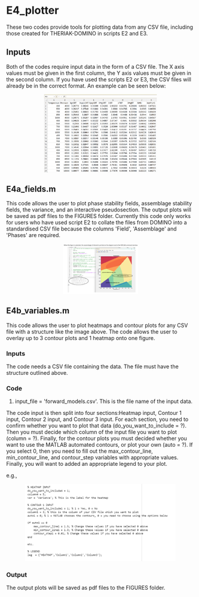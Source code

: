 # E4_plotter
These two codes provide tools for plotting data from any CSV file, including those created for THERIAK-DOMINO in scripts E2 and E3.

## Inputs
Both of the codes require input data in the form of a CSV file. The X axis values must be given in the first column, the Y axis values must be given in the second column. If you have used the scripts E2 or E3, the CSV files will already be in the correct format. An example can be seen below:

 <p align="center">
<img src="https://github.com/TMackay-Champion/LinaForma/blob/2ef1d08e30a91355a64d9770fca83716c708e314/images/E4_input.png", width="60%">
</p>

## E4a_fields.m
This code allows the user to plot phase stability fields, assemblage stability fields, the variance, and an interactive pseudosection. The output plots will be saved as pdf files to the FIGURES folder. Currently this code only works for users who have used script E2 to collate the files from DOMINO into a standardised CSV file because the columns 'Field', 'Assemblage' and 'Phases' are required.

 <p align="center">
<img src="https://github.com/TMackay-Champion/LinaForma/blob/8f640e267e617b008a97176b4d2882e7dd0b87d7/images/E4a_output.png", width="40%">
</p>

## E4b_variables.m
This code allows the user to plot heatmaps and contour plots for any CSV file with a structure like the image above. The code allows the user to overlay up to 3 contour plots and 1 heatmap onto one figure.

### Inputs
The code needs a CSV file containing the data. The file must have the structure outlined above.

### Code
1) input_file = 'forward_models.csv'. This is the file name of the input data.

The code input is then split into four sections:Heatmap input, Contour 1 input, Contour 2 input, and Contour 3 input. For each section, you need to 
confirm whether you want to plot that data (do_you_want_to_include = ?). Then you must decide which column of the input file you want to plot (column = ?). Finally, for the contour plots you must decided whether you want to use the MATLAB
automated contours, or plot your own (auto = ?). If you select 0, then you need to fill out the max_contour_line, min_contour_line, and contour_step variables with appropriate values. Finally, you will want to added an appropriate legend to your plot.

e.g.,
 <p align="center">
<img src="https://github.com/TMackay-Champion/LinaForma/blob/c4dbdbf2da83e7abcd6a58525acd3cde3b27b87e/images/E4b_code_input.png", width="80%">
</p>


### Output
The output plots will be saved as pdf files to the FIGURES folder. 

 